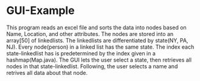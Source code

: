 # GUI-Example
This program reads an excel file and sorts the data into nodes based on Name, Location, and other attributes. The nodes are stored into an array[50] of linkedlists. The linkedlists are differentiated by state(NY, PA, NJ). Every node(person) in a linked list has the same state. The index each state-linkedlist has is predetermined by the index given in a hashmap(Map.java). The GUI lets the user select a state, then retrieves all nodes in that state-linkedlist. Following, the user selects a name and retrives all data about that node.
